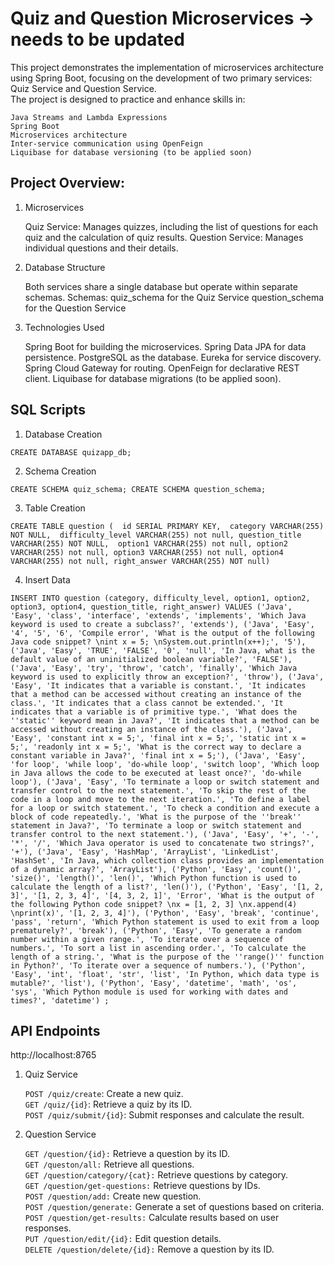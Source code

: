 # Quiz and Question Microservices -> needs to be updated

This project demonstrates the implementation of microservices architecture using Spring Boot, focusing on the development of two primary services: Quiz Service and Question Service. <br>
The project is designed to practice and enhance skills in:

    Java Streams and Lambda Expressions
    Spring Boot
    Microservices architecture
    Inter-service communication using OpenFeign
    Liquibase for database versioning (to be applied soon)

## Project Overview: <br>
1) Microservices


    Quiz Service: Manages quizzes, including the list of questions for each quiz and the calculation of quiz results.
    Question Service: Manages individual questions and their details.

2) Database Structure


    Both services share a single database but operate within separate schemas.
    Schemas:
        quiz_schema for the Quiz Service
        question_schema for the Question Service

3) Technologies Used


    Spring Boot for building the microservices.
    Spring Data JPA for data persistence.
    PostgreSQL as the database.
    Eureka for service discovery.
    Spring Cloud Gateway for routing.
    OpenFeign for declarative REST client.
    Liquibase for database migrations (to be applied soon).


## SQL Scripts
1) Database Creation

`CREATE DATABASE quizapp_db;`

2) Schema Creation

`CREATE SCHEMA quiz_schema;
CREATE SCHEMA question_schema;`

3) Table Creation

`CREATE TABLE question ( 
id SERIAL PRIMARY KEY, 
category VARCHAR(255) NOT NULL, 
difficulty_level VARCHAR(255) not null,
question_title VARCHAR(255) NOT NULL, 
option1 VARCHAR(255) not null,
option2 VARCHAR(255) not null,
option3 VARCHAR(255) not null,
option4 VARCHAR(255) not null,
right_answer VARCHAR(255) NOT null)`

4) Insert Data <br>

`INSERT INTO question
(category, difficulty_level, option1, option2, option3, option4, question_title, right_answer)
VALUES
('Java', 'Easy', 'class', 'interface', 'extends', 'implements', 'Which Java keyword is used to create a subclass?', 'extends'),
('Java', 'Easy', '4', '5', '6', 'Compile error', 'What is the output of the following Java code snippet? \nint x = 5; \nSystem.out.println(x++);', '5'),
('Java', 'Easy', 'TRUE', 'FALSE', '0', 'null', 'In Java, what is the default value of an uninitialized boolean variable?', 'FALSE'),
('Java', 'Easy', 'try', 'throw', 'catch', 'finally', 'Which Java keyword is used to explicitly throw an exception?', 'throw'),
('Java', 'Easy', 'It indicates that a variable is constant.', 'It indicates that a method can be accessed without creating an instance of the class.', 'It indicates that a class cannot be extended.', 'It indicates that a variable is of primitive type.', 'What does the ''static'' keyword mean in Java?', 'It indicates that a method can be accessed without creating an instance of the class.'),
('Java', 'Easy', 'constant int x = 5;', 'final int x = 5;', 'static int x = 5;', 'readonly int x = 5;', 'What is the correct way to declare a constant variable in Java?', 'final int x = 5;'),
('Java', 'Easy', 'for loop', 'while loop', 'do-while loop', 'switch loop', 'Which loop in Java allows the code to be executed at least once?', 'do-while loop'),
('Java', 'Easy', 'To terminate a loop or switch statement and transfer control to the next statement.', 'To skip the rest of the code in a loop and move to the next iteration.', 'To define a label for a loop or switch statement.', 'To check a condition and execute a block of code repeatedly.', 'What is the purpose of the ''break'' statement in Java?', 'To terminate a loop or switch statement and transfer control to the next statement.'),
('Java', 'Easy', '+', '-', '*', '/', 'Which Java operator is used to concatenate two strings?', '+'),
('Java', 'Easy', 'HashMap', 'ArrayList', 'LinkedList', 'HashSet', 'In Java, which collection class provides an implementation of a dynamic array?', 'ArrayList'),
('Python', 'Easy', 'count()', 'size()', 'length()', 'len()', 'Which Python function is used to calculate the length of a list?', 'len()'),
('Python', 'Easy', '[1, 2, 3]', '[1, 2, 3, 4]', '[4, 3, 2, 1]', 'Error', 'What is the output of the following Python code snippet? \nx = [1, 2, 3] \nx.append(4) \nprint(x)', '[1, 2, 3, 4]'),
('Python', 'Easy', 'break', 'continue', 'pass', 'return', 'Which Python statement is used to exit from a loop prematurely?', 'break'),
('Python', 'Easy', 'To generate a random number within a given range.', 'To iterate over a sequence of numbers.', 'To sort a list in ascending order.', 'To calculate the length of a string.', 'What is the purpose of the ''range()'' function in Python?', 'To iterate over a sequence of numbers.'),
('Python', 'Easy', 'int', 'float', 'str', 'list', 'In Python, which data type is mutable?', 'list'),
('Python', 'Easy', 'datetime', 'math', 'os', 'sys', 'Which Python module is used for working with dates and times?', 'datetime')
;`

## API Endpoints
http://localhost:8765
1) Quiz Service

    `POST /quiz/create`: Create a new quiz. <br>
    `GET /quiz/{id}`: Retrieve a quiz by its ID. <br>
    `POST /quiz/submit/{id}`: Submit responses and calculate the result.

2) Question Service

    `GET /question/{id}:` Retrieve a question by its ID. <br>
    `GET /queston/all:` Retrieve all questions. <br>
    `GET /question/category/{cat}:` Retrieve questions by category. <br>
    `GET /question/get-questions:` Retrieve questions by IDs. <br>
    `POST /question/add:` Create new question. <br>
    `POST /question/generate:` Generate a set of questions based on criteria. <br>
    `POST /question/get-results:` Calculate results based on user responses. <br>
    `PUT /question/edit/{id}:` Edit question details. <br>
    `DELETE /question/delete/{id}:` Remove a question by its ID. <br>
